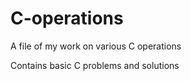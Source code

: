 # C-operations
A file of my work on various C operations 

Contains basic C problems and solutions 
